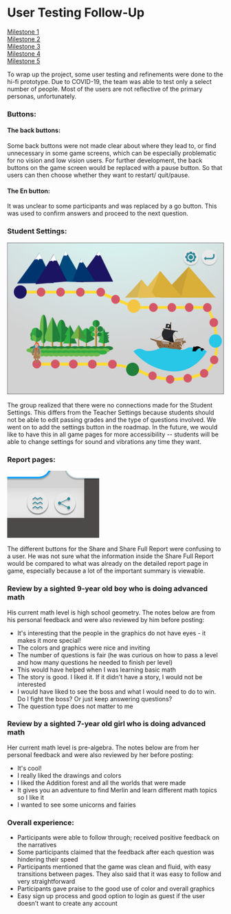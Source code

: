 # User Testing Follow-Up

[Milestone 1](https://irezystible.github.io/620project/Milestone1)
<br> [Milestone 2](https://irezystible.github.io/620project/Milestone2)
<br> [Milestone 3](https://irezystible.github.io/620project/Milestone3)
<br> [Milestone 4](https://irezystible.github.io/620project/Milestone4)
<br> [Milestone 5](https://irezystible.github.io/620project/Milestone5)

To wrap up the project, some user testing and refinements were done to the hi-fi prototype. Due to COVID-19, the team was able to test only a select number of people. Most of the users are not reflective of the primary personas, unfortunately.

### Buttons:

#### The back buttons:
Some back buttons were not made clear about where they lead to, or find unnecessary in some game screens, which can be especially problematic for no vision and low vision users.
For further development, the back buttons on the game screen would be replaced with a pause button. So that users can then choose whether they want to restart/ quit/pause.

#### The En button: 
It was unclear to some participants and was replaced by a go button. This was used to confirm answers and proceed to the next question.

### Student Settings:
![Screenshot of the roadmap with the settings button](roadmap.png)

The group realized that there were no connections made for the Student Settings. This differs from the Teacher Settings because students should not be able to edit passing grades and the type of questions involved. We went on to add the settings button in the roadmap. In the future, we would like to have this in all game pages for more accessibility -- students will be able to change settings for sound and vibrations any time they want.

### Report pages:
![Screenshot of the share detailed report and share button](sharebutton.png)

The different buttons for the Share and Share Full Report were confusing to a user. He was not sure what the information inside the Share Full Report would be compared to what was already on the detailed report page in game, especially because a lot of the important summary is viewable.

### Review by a sighted 9-year old boy who is doing advanced math
His current math level is high school geometry. The notes below are from his personal feedback and were also reviewed by him before posting:

* It's interesting that the people in the graphics do not have eyes - it makes it more special!
* The colors and graphics were nice and inviting
* The number of questions is fair (he was curious on how to pass a level and how many questions he needed to finish per level)
* This would have helped when I was learning basic math
* The story is good. I liked it. If it didn't have a story, I would not be interested
* I would have liked to see the boss and what I would need to do to win. Do I fight the boss? Or just keep answering questions?
* The question type does not matter to me

### Review by a sighted 7-year old girl who is doing advanced math
Her current math level is pre-algebra. The notes below are from her personal feedback and were also reviewed by her before posting:

* It's cool!
* I really liked the drawings and colors
* I liked the Addition forest and all the worlds that were made
* It gives you an adventure to find Merlin and learn different math topics so I like it
* I wanted to see some unicorns and fairies

### Overall experience:

* Participants were able to follow through; received positive feedback on the narratives
* Some participants claimed that the feedback after each question was hindering their speed
* Participants mentioned that the game was clean and fluid, with easy transitions between pages. They also said that it was easy to follow and very straightforward
* Participants gave praise to the good use of color and overall graphics
* Easy sign up process and good option to login as guest if the user doesn’t want to create any account


